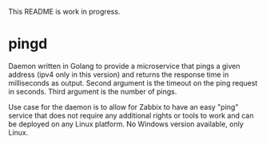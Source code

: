 This README is work in progress.
# pingd
Daemon written in Golang to provide a microservice that pings a given address (ipv4 only in this version) and returns the response time in milliseconds as output.
Second argument is the timeout on the ping request in seconds.
Third argument is the number of pings.

Use case for the daemon is to allow for Zabbix to have an easy "ping" service that does not require any additional rights or tools to work and can be deployed on any Linux platform.
No Windows version available, only Linux.
